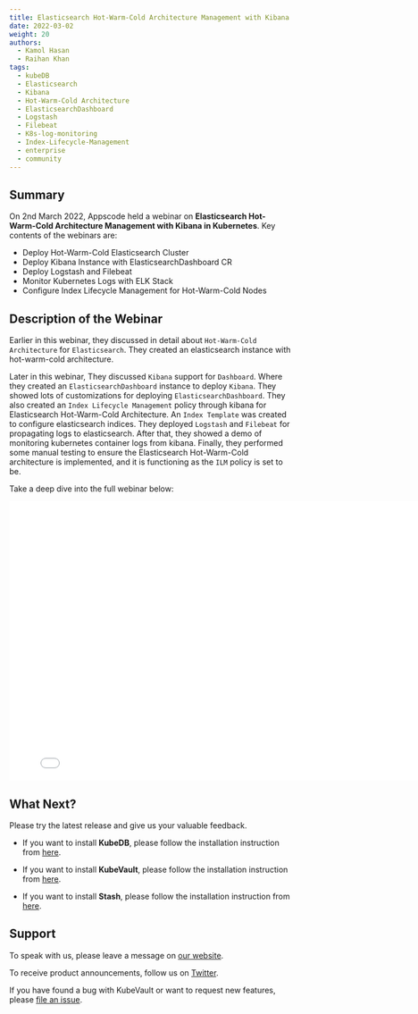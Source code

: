 ```yaml
---
title: Elasticsearch Hot-Warm-Cold Architecture Management with Kibana in Kubernetes
date: 2022-03-02
weight: 20
authors:
  - Kamol Hasan
  - Raihan Khan
tags:
  - kubeDB
  - Elasticsearch
  - Kibana
  - Hot-Warm-Cold Architecture
  - ElasticsearchDashboard
  - Logstash
  - Filebeat
  - K8s-log-monitoring
  - Index-Lifecycle-Management
  - enterprise
  - community
---
```


## Summary

On 2nd March 2022, Appscode held a webinar on **Elasticsearch Hot-Warm-Cold Architecture Management with Kibana in Kubernetes**. Key contents of the webinars are:

-  Deploy Hot-Warm-Cold Elasticsearch Cluster
-  Deploy Kibana Instance with ElasticsearchDashboard CR
-  Deploy Logstash and Filebeat
-  Monitor Kubernetes Logs with ELK Stack
-  Configure Index Lifecycle Management for Hot-Warm-Cold Nodes



## Description of the Webinar

Earlier in this webinar, they discussed in detail about `Hot-Warm-Cold Architecture` for `Elasticsearch`. They created an elasticsearch instance with hot-warm-cold architecture.

Later in this webinar, They discussed `Kibana` support for `Dashboard`. Where they created an `ElasticsearchDashboard` instance to deploy `Kibana`. They showed lots of customizations for deploying `ElasticsearchDashboard`. They also created an `Index Lifecycle Management` policy through kibana for Elasticsearch Hot-Warm-Cold Architecture. An `Index Template` was created to configure elasticsearch indices. They deployed `Logstash` and `Filebeat` for propagating logs to elasticsearch. After that, they showed a demo of monitoring kubernetes container logs from kibana. Finally, they performed some manual testing to ensure the Elasticsearch Hot-Warm-Cold architecture is implemented, and it is functioning as the `ILM` policy is set to be.


  Take a deep dive into the full webinar below:

<iframe width="800" height="500" src="youtube.com/embed/R-eYc2cUXQY" title="Elasticsearch Hot-Warm-Cold Architecture Management with Kibana in Kubernetes" frameborder="0" allow="accelerometer; autoplay; clipboard-write; encrypted-media; gyroscope; picture-in-picture" allowfullscreen></iframe>

## What Next?

Please try the latest release and give us your valuable feedback.

* If you want to install **KubeDB**, please follow the installation instruction from [here](https://kubedb.com/docs/v2021.12.21/welcome/).

* If you want to install **KubeVault**, please follow the installation instruction from [here](https://kubevault.com/docs/v2022.01.11/setup/).
 
* If you want to install **Stash**, please follow the installation instruction from [here](https://stash.run/docs/v2021.11.24/setup/).



## Support

To speak with us, please leave a message on [our website](https://appscode.com/contact/).

To receive product announcements, follow us on [Twitter](https://twitter.com/KubeVault).

If you have found a bug with KubeVault or want to request new features, please [file an issue](https://github.com/kubevault/project/issues/new).
